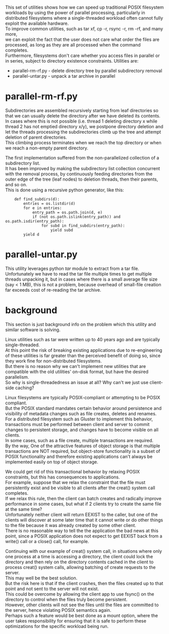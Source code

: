 This set of utilities shows how we can speed up traditional 
POSIX filesystem workloads by using the power of parallel processing, 
particularly in distributed filesystems where a single-threaded workload 
often cannot fully exploit the available hardware.  
To improve common utilities, 
such as tar xf, cp -r, rsync -r, rm -rf, and many more,  
we can exploit the fact that the user does not care 
what order the files are processed, 
as long as they are all processed when the command completes.  
Furthermore, filesystems don't care whether you access files 
in parallel or in series, 
subject to directory existence constraints.  Utilities are:

- parallel-rm-rf.py - delete directory tree by parallel subdirectory removal
- parallel-untar.py - unpack a tar archive in parallel

# parallel-rm-rf.py

Subdirectories are assembled recursively starting from leaf directories so that 
we can usually delete the directory after we have deleted its contents.    
In cases where this is not possible (i.e. thread 1 deleting directory x 
while thread 2 has not emptied directory x/y), 
we postpone directory deletion and 
let the threads processing the subdirectories 
climb up the tree and attempt deletion of parent directories.  
This climbing process terminates when we reach the top directory or 
when we reach a non-empty parent directory.

The first implementation suffered from 
the non-parallelized collection of a subdirectory list.  
It has been improved by making the subdirectory list collection 
concurrent with the removal process, 
by continuously feeding directories from the outer edge of the tree 
(leaf nodes) to deletion threads, 
then their parents, and so on.  
This is done using a recursive python generator, like this:

```
    def find_subdirs(d):
        entries = os.listdir(d)
        for e in entries:
            entry_path = os.path.join(d, e)
            if (not os.path.islink(entry_path)) and os.path.isdir(entry_path):
                for subd in find_subdirs(entry_path):
                    yield subd
        yield d
```

# parallel-untar.py

This utility leverages python *tar* module to extract from a tar file.   Unfortunately we have to read the tar file multiple times to get multiple threads unpacking it, but in cases where there is a small average file size (say < 1 MB), this is not a problem, because overhead of small-file creation far exceeds cost of re-reading the tar archive.

# background

This section is just background info on the problem which this utility and similar software is solving.

Linux utilities such as tar were written up to 40 years ago 
and are typically single-threaded.  
At this point the risk of breaking existing applications 
due to re-engineering of these utilities is far greater 
than the perceived benefit of doing so, 
since they work fine for non-distributed filesystems.  
But there is no reason why we can't implement new utilities that are compatible with 
the old utilities' on-disk format, but have the desired parallelism.  
So why is single-threadedness an issue at all?   Why can't we just use client-side caching?

Linux filesystems are typically POSIX-compliant or attempting to be POSIX compliant.  
But the POSIX standard mandates certain behavior around 
persistence and visibility of metadata changes 
such as file creates, deletes and renames.   
For a distributed filesystem such as Gluster to implement this behavior, 
transactions must be performed between client and server 
to commit changes to persistent storage, 
and changes have to become visible on all clients.  
In some cases, such as a file create, multiple transactions are required.   
By the way, One of the attractive features of object storage 
is that multiple transactions are NOT required, 
but object-store functionality is a subset of POSIX functionality and therefore 
existing applications can't always be implemented easily on top of object storage.

We could get rid of this transactional behavior by relaxing POSIX constraints, 
but this has consequences to applications.  
For example, suppose that we relax the constraint that 
the file must persistently exist and be visible to all clients 
after the creat() system call completes.  
If we relax this rule, then the client can batch creates and 
radically improve performance in some cases, but what if 
2 clients try to create the same file at the same time?  
Unfortunately neither client will return EEXIST to the caller, 
but one of the clients will discover at some later time that 
it cannot write or do other things to the file because 
it was already created by some other client.  
There is no reasonable way to tell the the application the bad news at this point, 
since a POSIX application does not expect 
to get EEXIST back from a write() call or a close() call, for example.

    
Continuing with our example of creat() system call, 
in situations where only one process at a time is accessing a directory, 
the client could lock the directory and then rely on the directory contents cached in the client 
to process creat() system calls, allowing batching of create requests to the server.   
This may well be the best solution.  
But the risk here is that if the client crashes, 
then the files created up to that point and not sent to the server will not exist.  
This could be overcome by allowing the client app to use fsync() on the directory 
to control when the files truly become persistent.  
However, other clients will not see the files 
until the files are committed to the server, 
hence violating POSIX semantics again.  
Perhaps such a feature would be best done as a mount option, 
where the user takes responsibility for ensuring that it is safe 
to perform these optimizations for the specific workload being run.

